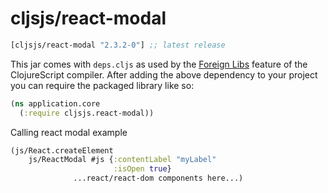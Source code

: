 # cljsjs/react-modal

[](dependency)
```clojure
[cljsjs/react-modal "2.3.2-0"] ;; latest release
```
[](/dependency)

This jar comes with `deps.cljs` as used by the [Foreign Libs][flibs] feature
of the ClojureScript compiler. After adding the above dependency to your project
you can require the packaged library like so:

```clojure
(ns application.core
  (:require cljsjs.react-modal))
```

Calling react modal example
```clojure
(js/React.createElement
    js/ReactModal #js {:contentLabel "myLabel"
                       :isOpen true}
              ...react/react-dom components here...)
```

[flibs]: https://clojurescript.org/reference/packaging-foreign-deps
